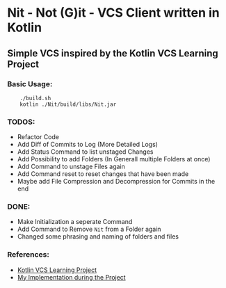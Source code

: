 # Nit - Not (G)it - VCS Client written in Kotlin
## Simple VCS inspired by the Kotlin VCS Learning Project



### Basic Usage:
```console
    ./build.sh
    kotlin ./Nit/build/libs/Nit.jar
```


### TODOS:
- Refactor Code
- Add Diff of Commits to Log (More Detailed Logs)
- Add Status Command to list unstaged Changes
- Add Possibility to add Folders (In Generall multiple Folders at once)
- Add Command to unstage Files again
- Add Command reset to reset changes that have been made
- Maybe add File Compression and Decompression for Commits in the end

### DONE:
- Make Initialization a seperate Command
- Add Command to Remove `Nit` from a Folder again
- Changed some phrasing and naming of folders and files


### References:
 - [Kotlin VCS Learning Project](https://hyperskill.org/projects/177?track=18)
 - [My Implementation during the Project](https://github.com/LucaBarden/kotlin-learning-path/tree/master/Version%20Control%20System)

